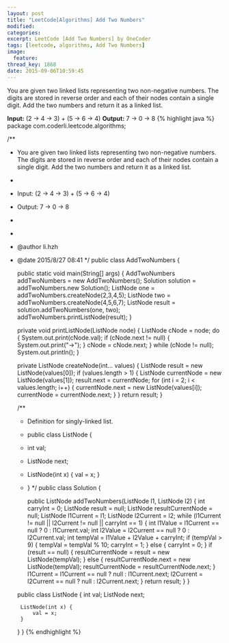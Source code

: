 ```yaml
---
layout: post
title: "LeetCode[Algorithms] Add Two Numbers"
modified:
categories:
excerpt: LeetCode [Add Two Numbers] by OneCoder
tags: [leetcode, algorithms, Add Two Numbers]
image:
  feature:
thread_key: 1868
date: 2015-09-06T10:59:45
---
```

You are given two linked lists representing two non-negative numbers. The digits are stored in reverse order and each of their nodes contain a single digit. Add the two numbers and return it as a linked list.

**Input:** (2 -> 4 -> 3) + (5 -> 6 -> 4)
**Output:** 7 -> 0 -> 8
{% highlight java %}
package com.coderli.leetcode.algorithms;

/**
 * You are given two linked lists representing two non-negative numbers. The digits are stored in reverse order and each of their nodes contain a single digit. Add the two numbers and return it as a linked list.
 * <p>
 * Input: (2 -> 4 -> 3) + (5 -> 6 -> 4)<br/>
 * Output: 7 -> 0 -> 8
 * <p>
 *
 * @author li.hzh
 * @date 2015/8/27 08:41
 */
public class AddTwoNumbers {

    public static void main(String[] args) {
        AddTwoNumbers addTwoNumbers = new AddTwoNumbers();
        Solution solution = addTwoNumbers.new Solution();
        ListNode one = addTwoNumbers.createNode(2,3,4,5);
        ListNode two = addTwoNumbers.createNode(4,5,6,7);
        ListNode result = solution.addTwoNumbers(one, two);
        addTwoNumbers.printListNode(result);
    }

    private void printListNode(ListNode node) {
        ListNode cNode = node;
        do {
            System.out.print(cNode.val);
            if (cNode.next != null) {
                System.out.print("->");
            }
            cNode = cNode.next;
        } while (cNode != null);
        System.out.println();
    }

    private ListNode createNode(int... values) {
        ListNode result = new ListNode(values[0]);
        if (values.length > 1) {
            ListNode currentNode = new ListNode(values[1]);
            result.next = currentNode;
            for (int i = 2; i < values.length; i++) {
                currentNode.next = new ListNode(values[i]);
                currentNode = currentNode.next;
            }
        }
        return result;
    }

    /**
     * Definition for singly-linked list.
     * public class ListNode {
     * int val;
     * ListNode next;
     * ListNode(int x) { val = x; }
     * }
     */
    public class Solution {


        public ListNode addTwoNumbers(ListNode l1, ListNode l2) {
            int carryInt = 0;
            ListNode result = null;
            ListNode resultCurrentNode = null;
            ListNode l1Current = l1;
            ListNode l2Current = l2;
            while (l1Current != null || l2Current != null || carryInt == 1) {
                int l1Value = l1Current == null ? 0 : l1Current.val;
                int l2Value = l2Current == null ? 0 : l2Current.val;
                int tempVal = l1Value + l2Value + carryInt;
                if (tempVal > 9) {
                    tempVal = tempVal % 10;
                    carryInt = 1;
                } else {
                    carryInt = 0;
                }
                if (result == null) {
                    resultCurrentNode = result = new ListNode(tempVal);
                } else {
                    resultCurrentNode.next = new ListNode(tempVal);
                    resultCurrentNode = resultCurrentNode.next;
                }
                l1Current = l1Current == null ? null : l1Current.next;
                l2Current = l2Current == null ? null : l2Current.next;
            }
            return result;
        }
    }

    public class ListNode {
        int val;
        ListNode next;

        ListNode(int x) {
            val = x;
        }
    }
}
{% endhighlight %}
